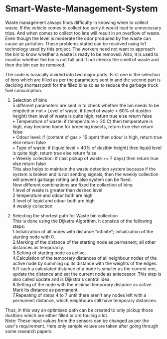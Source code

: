 # Smart-Waste-Management-System
Waste management always finds difficulty in knowing when to collect waste. If the vehicle
comes to collect too early it would lead to unnecessary trips. And when comes to
collect too late will result in an overflow of waste. Even though the level is moderate
the odor produced by the waste can cause air pollution. These problems stated can
be resolved using IoT technology used by this project. The workers need not want to
approach the bin to know whether a waste is ready to be removed. Also, it is used to
monitor whether the bin is not full and if not checks the smell of waste and then the
bin can be removed.  

The code is basically divided into two major parts. First one is the selection of bins
which are filled as per the parameters sent in and the second part is deciding
shortest path for the filled bins so as to reduce the garbage truck fuel consumption.  

1. Selection of bins  
5 different parameters are sent in to check whether the bin needs to be emptied or not
• Level of waste:
if (level of waste > 60% of dustbin height)
then level of waste is quite high, return true
else
return false  
• Temperature of waste:
if (temperature > 20 C)
then temperature is high, may become home for breeding insects, return true
else
return false  
• Odour level:
if (content of gas > 15 ppm)
then odour is high, return true
else
return false  
• Type of waste:
if (liquid level > 40% of dustbin height)
then liquid level is quite high, return true
else
return false  
• Weekly collection:
if (last pickup of waste >= 7 days)
then return true
else
return false  
This also helps to maintain the waste detection system because if the system
is broken and is not sending signals, then the weekly collection will prevent
garbage rotting and also system can be fixed.  
Now different combinations are fixed for collection of bins:  
1 level of waste is greater than desired level  
2 temperature and odour both are high  
3 level of liquid and odour both are high  
4 weekly collection  


2. Selecting the shortest path for Waste bin collection  
This is done using the Dijkstra Algorithm. It consists of the following steps:  
1.Initialization of all nodes with distance "infinite"; initialization of the starting node with 0.    
2.Marking of the distance of the starting node as permanent, all other distances as temporarily.  
3.Setting of starting node as active.  
4.Calculation of the temporary distances of all neighbour nodes of the active node by summing up its distance with the weights of the edges.  
5.If such a calculated distance of a node is smaller as the current one, update the distance and set the current node as antecessor. This step is also called
update and is Dijkstra's central idea.  
6.Setting of the node with the minimal temporary distance as active. Mark its distance as permanent.  
7.Repeating of steps 4 to 7 until there aren't any nodes left with a permanent distance, which neighbours still have temporary distances.  

Thus, in this way an optimised path can be created to only pickup those dustbins which are either filled or are fouling a lot.  
Note: These input values from the sensors can be changed as per the user's requirement. Here only sample values are taken after going through some research papers.
